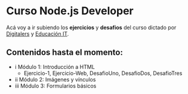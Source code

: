 # Curso Node.js Developer
Acá voy a ir subiendo los **ejercicios** y **desafios** del curso dictado por [Digitalers](https://digitalers.com.ar/) y [Educación IT](https://www.educacionit.com/).

## Contenidos hasta el momento:
* i Módulo 1: Introducción a HTML
  * Ejercicio-1, Ejercicio-Web, DesafioUno, DesafioDos, DesafioTres
* ii Módulo 2: Imágenes y vínculos
* iii Módulo 3: Formularios básicos
